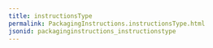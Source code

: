 ```yaml
---
title: instructionsType
permalink: PackagingInstructions.instructionsType.html
jsonid: packaginginstructions_instructionstype
---
```

